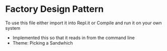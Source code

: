 # Factory Design Pattern
To use this file either import it into Repl.it or Compile and run it on your own system  
 - Implemented this so that it reads in from the command line  
 - Theme: Picking a Sandwhich 
